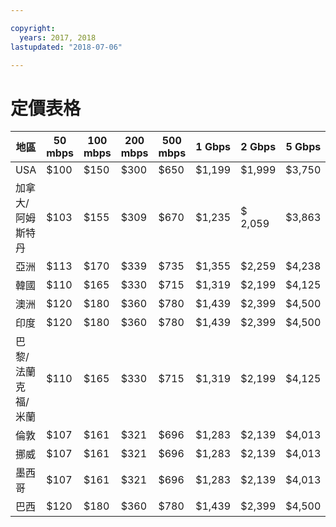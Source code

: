 ```yaml
---

copyright:
  years: 2017, 2018
lastupdated: "2018-07-06"

---
```


# 定價表格

|地區|50 mbps |100 mbps |200 mbps |500 mbps |1 Gbps |2 Gbps |5 Gbps |10 Gbps           |
|----|----|----|----|----|----|----|----|----|
|USA |$100 |$150 |$300 |$650 |$1,199 |$1,999 |$3,750 | $4,999 |
|加拿大/阿姆斯特丹|$103 |$155 |$309 |$670 |$1,235 |$ 2,059 |$3,863 | $5,149 |
|亞洲|$113 |$170 |$339 |$735 |$1,355 |$2,259 |$4,238 | $5,649 |
|韓國|$110 |$165 |$330 |$715 |$1,319 |$2,199 |$4,125 | $5,499 |
|澳洲|$120 |$180 |$360 |$780 |$1,439 |$2,399 |$4,500| $5,999 |
|印度|$120 |$180 |$360 |$780 |$1,439 |$2,399 |$4,500| $5,999 |
|巴黎/法蘭克福/米蘭|$110 |$165 |$330 |$715 |$1,319 |$2,199 |$4,125 | $5,499 |
|倫敦|$107 |$161 |$321 |$696 |$1,283 |$2,139 |$4,013 | $5,349 |
|挪威|$107 |$161 |$321 |$696 |$1,283 |$2,139 |$4,013 | $5,349 |
|墨西哥|$107 |$161 |$321 |$696 |$1,283 |$2,139 |$4,013 | $5,349 |
|巴西|$120 |$180 |$360 |$780 |$1,439 |$2,399 |$4,500| $5,999 |
